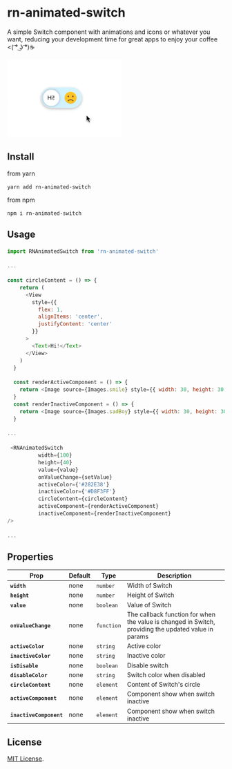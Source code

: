 # rn-animated-switch

A simple Switch component with animations and icons or whatever you want, reducing your development time for great apps to enjoy your coffee <( ͡° ͜ʖ ͡°)☕️

![preview](https://github.com/TranTuan520/rn-animated-switch/blob/dev/src/Images/preview.gif)

## Install

from yarn

```
yarn add rn-animated-switch
```

from npm

```
npm i rn-animated-switch
```

## Usage

```js
import RNAnimatedSwitch from 'rn-animated-switch'

...

const circleContent = () => {
    return (
      <View
        style={{
          flex: 1,
          alignItems: 'center',
          justifyContent: 'center'
        }}
      >
        <Text>Hi!</Text>
      </View>
    )
  }

  const renderActiveComponent = () => {
    return <Image source={Images.smile} style={{ width: 30, height: 30 }} />
  }
  const renderInactiveComponent = () => {
    return <Image source={Images.sadBoy} style={{ width: 30, height: 30 }} />
  }

...

 <RNAnimatedSwitch
          width={100}
          height={40}
          value={value}
          onValueChange={setValue}
          activeColor={'#282E38'}
          inactiveColor={'#D8F3FF'}
          circleContent={circleContent}
          activeComponent={renderActiveComponent}
          inactiveComponent={renderInactiveComponent}
/>

...
```

## Properties

| Prop                    | Default | Type       | Description                                                                                          |
| ----------------------- | ------- | ---------- | ---------------------------------------------------------------------------------------------------- |
| **`width`**             | none    | `number`   | Width of Switch                                                                                      |
| **`height`**            | none    | `number`   | Height of Switch                                                                                     |
| **`value`**             | none    | `boolean`  | Value of Switch                                                                                      |
| **`onValueChange`**     | none    | `function` | The callback function for when the value is changed in Switch, providing the updated value in params |
| **`activeColor`**       | none    | `string`   | Active color                                                                                         |
| **`inactiveColor`**     | none    | `string`   | Inactive color                                                                                       |
| **`isDisable`**         | none    | `boolean`  | Disable switch                                                                                       |
| **`disableColor`**      | none    | `string`   | Switch color when disabled                                                                           |
| **`circleContent`**     | none    | `element`  | Content of Switch's circle                                                                           |
| **`activeComponent`**   | none    | `element`  | Component show when switch inactive                                                                  |
| **`inactiveComponent`** | none    | `element`  | Component show when switch inactive                                                                  |

## License

[MIT License](http://opensource.org/licenses/mit-license.html).
